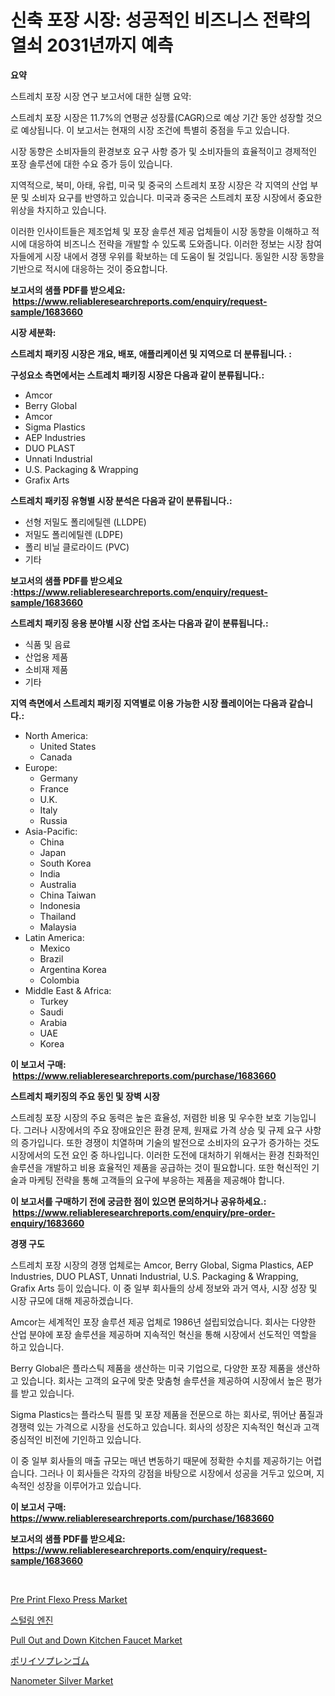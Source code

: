 <p><h1>신축 포장 시장: 성공적인 비즈니스 전략의 열쇠 2031년까지 예측</h1></p><p><strong>요약</strong></p>
<p><p>스트레치 포장 시장 연구 보고서에 대한 실행 요약:</p><p>스트레치 포장 시장은 11.7%의 연평균 성장률(CAGR)으로 예상 기간 동안 성장할 것으로 예상됩니다. 이 보고서는 현재의 시장 조건에 특별히 중점을 두고 있습니다. </p><p>시장 동향은 소비자들의 환경보호 요구 사항 증가 및 소비자들의 효율적이고 경제적인 포장 솔루션에 대한 수요 증가 등이 있습니다.</p><p>지역적으로, 북미, 아태, 유럽, 미국 및 중국의 스트레치 포장 시장은 각 지역의 산업 부문 및 소비자 요구를 반영하고 있습니다. 미국과 중국은 스트레치 포장 시장에서 중요한 위상을 차지하고 있습니다.</p><p>이러한 인사이트들은 제조업체 및 포장 솔루션 제공 업체들이 시장 동향을 이해하고 적시에 대응하여 비즈니스 전략을 개발할 수 있도록 도와줍니다. 이러한 정보는 시장 참여자들에게 시장 내에서 경쟁 우위를 확보하는 데 도움이 될 것입니다. 동일한 시장 동향을 기반으로 적시에 대응하는 것이 중요합니다.</p></p>
<p><strong>보고서의 샘플 PDF를 받으세요: &nbsp;<a href="https://www.reliableresearchreports.com/enquiry/request-sample/1683660">https://www.reliableresearchreports.com/enquiry/request-sample/1683660</a></strong></p>
<p><strong>시장 세분화:</strong></p>
<p><strong> 스트레치 패키징 시장은 개요, 배포, 애플리케이션 및 지역으로 더 분류됩니다. :</strong></p>
<p><strong>구성요소 측면에서는 스트레치 패키징 시장은 다음과 같이 분류됩니다.:</strong></p>
<p><ul><li>Amcor</li><li>Berry Global</li><li>Amcor</li><li>Sigma Plastics</li><li>AEP Industries</li><li>DUO PLAST</li><li>Unnati Industrial</li><li>U.S. Packaging & Wrapping</li><li>Grafix Arts</li></ul></p>
<p><strong> 스트레치 패키징 유형별 시장 분석은 다음과 같이 분류됩니다.:</strong></p>
<p><ul><li>선형 저밀도 폴리에틸렌 (LLDPE)</li><li>저밀도 폴리에틸렌 (LDPE)</li><li>폴리 비닐 클로라이드 (PVC)</li><li>기타</li></ul></p>
<p><strong>보고서의 샘플 PDF를 받으세요 :<a href="https://www.reliableresearchreports.com/enquiry/request-sample/1683660">https://www.reliableresearchreports.com/enquiry/request-sample/1683660</a></strong></p>
<p><strong> 스트레치 패키징 응용 분야별 시장 산업 조사는 다음과 같이 분류됩니다.:</strong></p>
<p><ul><li>식품 및 음료</li><li>산업용 제품</li><li>소비재 제품</li><li>기타</li></ul></p>
<p><strong>지역 측면에서 스트레치 패키징 지역별로 이용 가능한 시장 플레이어는 다음과 같습니다.:</strong></p>
<p><ul>
    <li>
        North America:
        <ul>
            <li>United States</li>
            <li>Canada</li>
        </ul>
    </li>
    <li>
        Europe:
        <ul>
            <li>Germany</li>
            <li>France</li>
            <li>U.K.</li>
            <li>Italy</li>
            <li>Russia</li>
        </ul>
    </li>
    <li>
        Asia-Pacific:
        <ul>
            <li>China</li>
            <li>Japan</li>
            <li>South Korea</li>
            <li>India</li>
            <li>Australia</li>
            <li>China Taiwan</li>
            <li>Indonesia</li>
            <li>Thailand</li>
            <li>Malaysia</li>
        </ul>
    </li>
    <li>
        Latin America:
        <ul>
            <li>Mexico</li>
            <li>Brazil</li>
            <li>Argentina Korea</li>
            <li>Colombia</li>
        </ul>
    </li>
    <li>
        Middle East & Africa:
        <ul>
            <li>Turkey</li>
            <li>Saudi</li>
            <li>Arabia</li>
            <li>UAE</li>
            <li>Korea</li>
        </ul>
    </li>
    </ul></p>
<p><strong>이 보고서 구매: &nbsp;<a href="https://www.reliableresearchreports.com/purchase/1683660">https://www.reliableresearchreports.com/purchase/1683660</a></strong></p>
<p><strong>스트레치 패키징의 주요 동인 및 장벽 시장</strong></p>
<p><p>스트레칭 포장 시장의 주요 동력은 높은 효율성, 저렴한 비용 및 우수한 보호 기능입니다. 그러나 시장에서의 주요 장애요인은 환경 문제, 원재료 가격 상승 및 규제 요구 사항의 증가입니다. 또한 경쟁이 치열하며 기술의 발전으로 소비자의 요구가 증가하는 것도 시장에서의 도전 요인 중 하나입니다. 이러한 도전에 대처하기 위해서는 환경 친화적인 솔루션을 개발하고 비용 효율적인 제품을 공급하는 것이 필요합니다. 또한 혁신적인 기술과 마케팅 전략을 통해 고객들의 요구에 부응하는 제품을 제공해야 합니다.</p></p>
<p><strong>이 보고서를 구매하기 전에 궁금한 점이 있으면 문의하거나 공유하세요.: &nbsp;<a href="https://www.reliableresearchreports.com/enquiry/pre-order-enquiry/1683660">https://www.reliableresearchreports.com/enquiry/pre-order-enquiry/1683660</a></strong></p>
<p><strong>경쟁 구도</strong></p>
<p><p>스트레치 포장 시장의 경쟁 업체로는 Amcor, Berry Global, Sigma Plastics, AEP Industries, DUO PLAST, Unnati Industrial, U.S. Packaging & Wrapping, Grafix Arts 등이 있습니다. 이 중 일부 회사들의 상세 정보와 과거 역사, 시장 성장 및 시장 규모에 대해 제공하겠습니다.</p><p>Amcor는 세계적인 포장 솔루션 제공 업체로 1986년 설립되었습니다. 회사는 다양한 산업 분야에 포장 솔루션을 제공하며 지속적인 혁신을 통해 시장에서 선도적인 역할을 하고 있습니다.</p><p>Berry Global은 플라스틱 제품을 생산하는 미국 기업으로, 다양한 포장 제품을 생산하고 있습니다. 회사는 고객의 요구에 맞춘 맞춤형 솔루션을 제공하여 시장에서 높은 평가를 받고 있습니다.</p><p>Sigma Plastics는 플라스틱 필름 및 포장 제품을 전문으로 하는 회사로, 뛰어난 품질과 경쟁력 있는 가격으로 시장을 선도하고 있습니다. 회사의 성장은 지속적인 혁신과 고객 중심적인 비전에 기인하고 있습니다.</p><p>이 중 일부 회사들의 매출 규모는 매년 변동하기 때문에 정확한 수치를 제공하기는 어렵습니다. 그러나 이 회사들은 각자의 강점을 바탕으로 시장에서 성공을 거두고 있으며, 지속적인 성장을 이루어가고 있습니다.</p></p>
<p><strong>이 보고서 구매: &nbsp; <a href="https://www.reliableresearchreports.com/purchase/1683660">https://www.reliableresearchreports.com/purchase/1683660</a></strong></p>
<p><strong>보고서의 샘플 PDF를 받으세요: &nbsp;<a href="https://www.reliableresearchreports.com/enquiry/request-sample/1683660">https://www.reliableresearchreports.com/enquiry/request-sample/1683660</a></strong><strong></strong></p>
<p>&nbsp;</p>
<p><p><a href="https://issuu.com/reportprime-2/docs/pre-print-flexo-press-market-size-2030.pptx">Pre Print Flexo Press Market</a></p><p><a href="https://github.com/lkwggful07722/Market-Research-Report-List-1/blob/main/4634573192527.md">스털링 엔진</a></p><p><a href="https://issuu.com/reportprime-2/docs/pull-out-and-down-kitchen-faucet-market-size-2030.">Pull Out and Down Kitchen Faucet Market</a></p><p><a href="https://github.com/ycmtqqhvk3273/Market-Research-Report-List-1/blob/main/3055913192802.md">ポリイソプレンゴム</a></p><p><a href="https://github.com/irfadac/Market-Research-Report-List-2/blob/main/nanometer-silver-market.md">Nanometer Silver Market</a></p></p>
